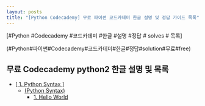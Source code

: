 ```yaml
---
layout: posts
title: "[Python Codecademy] 무료 파이썬 코드카데미 한글 설명 및 정답 가이드 목록"
---
```


[#Python #Codecademy #코드카데미 #한글 #설명 #정답 # solves # 목록]    

(#Python#파이썬#Codecademy#코드카데미#한글#정답#solution#무료#free)

## 무료 Codecademy python2 한글 설명 및 목록 

 * <a href="/syllabus/">[ 1. Python Syntax ]</a>     
    * <a href="/syllabus/">(Python Syntax)</a>       
        * <a href="/syllabus/">1. Hello World</a>    

